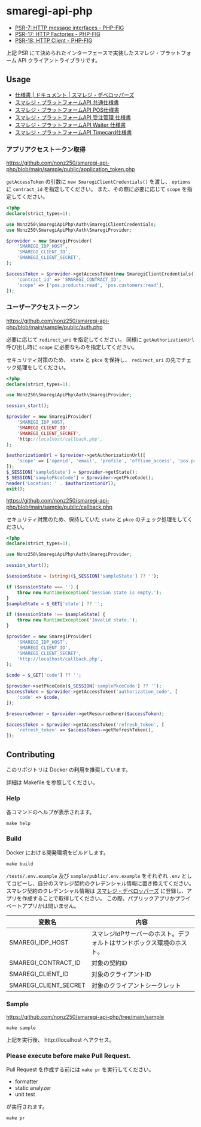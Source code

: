 # smaregi-api-php

* [PSR-7: HTTP message interfaces - PHP-FIG](https://www.php-fig.org/psr/psr-7/)
* [PSR-17: HTTP Factories - PHP-FIG](https://www.php-fig.org/psr/psr-17/)
* [PSR-18: HTTP Client - PHP-FIG](https://www.php-fig.org/psr/psr-18/)

上記 PSR にて決められたインターフェースで実装したスマレジ・プラットフォーム API クライアントライブラリです。

## Usage

* [仕様書 | ドキュメント | スマレジ・デベロッパーズ](https://developers.smaregi.dev/documents/api_reference)
* [スマレジ・プラットフォームAPI 共通仕様書](https://developers.smaregi.dev/apidoc/common/)
* [スマレジ・プラットフォームAPI POS仕様書](https://www1.smaregi.dev/apidoc/)
* [スマレジ・プラットフォームAPI 受注管理 仕様書](https://order-shipment.smaregi.dev/apidoc/)
* [スマレジ・プラットフォームAPI Waiter 仕様書](https://waiter1.smaregi.dev/apidoc/)
* [スマレジ・プラットフォームAPI Timecard仕様書](https://timecard1.smaregi.dev/apidoc/)

### アプリアクセストークン取得

https://github.com/nonz250/smaregi-api-php/blob/main/sample/public/application_token.php

`getAccessToken` の引数に `new SmaregiClientCredentials()` を渡し、 `options` に `contract_id` を指定してください。
また、その際に必要に応じて `scope` を指定してください。

```php
<?php
declare(strict_types=1);

use Nonz250\SmaregiApiPhp\Auth\SmaregiClientCredentials;
use Nonz250\SmaregiApiPhp\Auth\SmaregiProvider;

$provider = new SmaregiProvider(
    'SMAREGI_IDP_HOST',
    'SMAREGI_CLIENT_ID',
    'SMAREGI_CLIENT_SECRET',
);

$accessToken = $provider->getAccessToken(new SmaregiClientCredentials(), [
    'contract_id' => 'SMAREGI_CONTRACT_ID',
    'scope' => ['pos.products:read', 'pos.customers:read'],
]);
```

### ユーザーアクセストークン

https://github.com/nonz250/smaregi-api-php/blob/main/sample/public/auth.php

必要に応じて `redirect_uri` を指定してください。
同様に `getAuthorizationUrl` 呼び出し時に `scope` に必要なものを指定してください。

セキュリティ対策のため、 `state` と `pkce` を保持し、 `redirect_uri` の先でチェック処理をしてください。

```php
<?php
declare(strict_types=1);

use Nonz250\SmaregiApiPhp\Auth\SmaregiProvider;

session_start();

$provider = new SmaregiProvider(
    'SMAREGI_IDP_HOST,
    'SMAREGI_CLIENT_ID',
    'SMAREGI_CLIENT_SECRET',
    'http://localhost/callback.php',
);

$authorizationUrl = $provider->getAuthorizationUrl([
    'scope' => ['openid', 'email', 'profile', 'offline_access', 'pos.products:read', 'pos.customers:read'],
]);
$_SESSION['sampleState'] = $provider->getState();
$_SESSION['samplePkceCode'] = $provider->getPkceCode();
header('Location: ' . $authorizationUrl);
exit();
```

https://github.com/nonz250/smaregi-api-php/blob/main/sample/public/callback.php

セキュリティ対策のため、保持していた `state` と `pkce` のチェック処理をしてください。

```php
<?php
declare(strict_types=1);

use Nonz250\SmaregiApiPhp\Auth\SmaregiProvider;

session_start();

$sessionState = (string)($_SESSION['sampleState'] ?? '');

if ($sessionState === '') {
    throw new RuntimeException('Session state is empty.');
}
$sampleState = $_GET['state'] ?? '';

if ($sessionState !== $sampleState) {
    throw new RuntimeException('Invalid state.');
}

$provider = new SmaregiProvider(
    'SMAREGI_IDP_HOST',
    'SMAREGI_CLIENT_ID',
    'SMAREGI_CLIENT_SECRET',
    'http://localhost/callback.php',
);

$code = $_GET['code'] ?? '';

$provider->setPkceCode($_SESSION['samplePkceCode'] ?? '');
$accessToken = $provider->getAccessToken('authorization_code', [
    'code' => $code,
]);

$resourceOwner = $provider->getResourceOwner($accessToken);

$accessToken = $provider->getAccessToken('refresh_token', [
    'refresh_token' => $accessToken->getRefreshToken(),
]);
```

## Contributing

このリポジトリは Docker の利用を推奨しています。

詳細は Makefile を参照してください。

### Help

各コマンドのヘルプが表示されます。

```shell
make help
```

### Build

Docker における開発環境をビルドします。

```shell
make build
```

`/tests/.env.example` 及び `sample/public/.env.example` をそれぞれ `.env` としてコピーし、自分のスマレジ契約のクレデンシャル情報に置き換えてください。
スマレジ契約のクレデンシャル情報は [スマレジ・デベロッパーズ](https://developers.smaregi.dev/) に登録し、アプリを作成することで取得してください。
この際、パブリックアプリかプライベートアプリかは問いません。

|変数名|内容|
|-----|---|
|SMAREGI_IDP_HOST|スマレジIdPサーバーのホスト。デフォルトはサンドボックス環境のホスト。|
|SMAREGI_CONTRACT_ID|対象の契約ID|
|SMAREGI_CLIENT_ID|対象のクライアントID|
|SMAREGI_CLIENT_SECRET|対象のクライアントシークレット|

### Sample

https://github.com/nonz250/smaregi-api-php/tree/main/sample

```shell
make sample
```

上記を実行後、 http://localhost へアクセス。

### Please execute before make Pull Request.

Pull Request を作成する前には `make pr` を実行してください。

* formatter
* static analyzer
* unit test

が実行されます。

```shell
make pr
```
